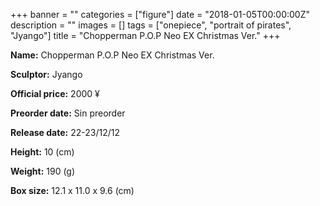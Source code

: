 +++
banner = ""
categories = ["figure"]
date = "2018-01-05T00:00:00Z"
description = ""
images = []
tags = ["onepiece", "portrait of pirates", "Jyango"]
title = "Chopperman P.O.P Neo EX Christmas Ver."
+++

**Name:** Chopperman P.O.P Neo EX Christmas Ver.

**Sculptor:** Jyango

**Official price:** 2000 ¥

**Preorder date:** Sin preorder

**Release date:** 22-23/12/12

**Height:** 10 (cm)

**Weight:** 190 (g)

**Box size:** 12.1 x 11.0 x 9.6 (cm)
